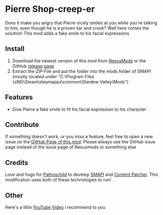 # Pierre Shop-creep-er

Does it make you angry that Pierre nicely smiles at you while you're talking to him, even though he is a proven liar and crook? Well here comes the solution! This mod adds a fake smile to his facial expressions

## Install

1. Download the newest version of this mod from [NexusMods](https://www.nexusmods.com/users/96969738?tab=user+files) or the GitHub [release page](https://github.com/Nordmole/PierreShopcreeper/releases)
2. Extract the ZIP-File and put the folder into the mods folder of SMAPI (mostly located under "C:\Program Files (x86)\Steam\steamapps\common\Stardew Valley\Mods")

## Features

- Give Pierre a fake smile to fit his facial expression to his character

## Contribute

If something doesn't work, or you miss a feature, feel free to open a new issue on the [GitHub Page of this mod](https://github.com/Nordmole/PierreShopcreeper/issues). Please always use the GitHub issue page instead of the issue page of Nexusmods or something else

## Credits

Love and hugs for [Pathoschild](https://www.nexusmods.com/stardewvalley/users/1552317) to develop [SMAPI](https://www.nexusmods.com/stardewvalley/mods/2400) and [Content Patcher](https://www.nexusmods.com/stardewvalley/mods/1915). This modification uses both of these technologies to run!

## Other

Here's a little [YouTube Video](https://youtu.be/CTJ4P1EmiD4?t=12) i recommend to you